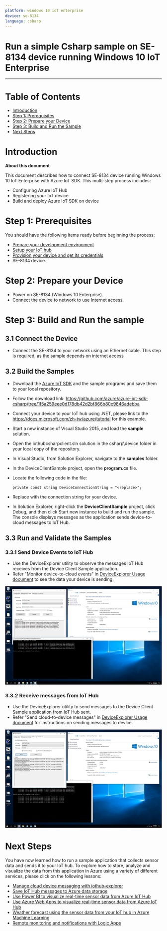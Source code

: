 ```yaml
---
platform: windows 10 iot enterprise
device: se-8134
language: csharp
---
```


Run a simple Csharp sample on SE-8134 device running Windows 10 IoT Enterprise
===
---

# Table of Contents

-   [Introduction](#Introduction)
-   [Step 1: Prerequisites](#Prerequisites)
-   [Step 2: Prepare your Device](#PrepareDevice)
-   [Step 3: Build and Run the Sample](#Build)
-   [Next Steps](#NextSteps)

<a name="Introduction"></a>
# Introduction

**About this document**

This document describes how to connect SE-8134 device running Windows 10 IoT Enterprise with Azure IoT SDK. This multi-step process includes:
-   Configuring Azure IoT Hub
-   Registering your IoT device
-   Build and deploy Azure IoT SDK on device

<a name="Prerequisites"></a>
# Step 1: Prerequisites

You should have the following items ready before beginning the process:

-   [Prepare your development environment][setup-devbox-windows]
-   [Setup your IoT hub][lnk-setup-iot-hub]
-   [Provision your device and get its credentials][lnk-manage-iot-hub]
-   SE-8134 device.

<a name="PrepareDevice"></a>
# Step 2: Prepare your Device

-   Power on SE-8134 (Windows 10 Enterprise).
-   Connect the device to network to use Internet access.

<a name="Build"></a>
# Step 3: Build and Run the sample

## 3.1 Connect the Device

-   Connect the SE-8134 to your network using an Ethernet cable. This step is required, as the sample depends on internet access

## 3.2 Build the Samples
-   Download the [Azure IoT SDK](https://github.com/Azure/azure-iot-sdk-csharp) and the sample programs and save them to your local repository.
-   Follow the download link: <https://github.com/azure/azure-iot-sdk-csharp/tree/1f5a259eee0d178db42d2bf866b80c9846adebba>
-   Connect your device to your IoT hub using .NET, please link to the <https://docs.microsoft.com/zh-tw/azure/tutorial> for this example.
-   Start a new instance of Visual Studio 2015, and load the **sample** solution.
-   Open the iothubcsharpclient.sln solution in the csharp\device folder in your local copy of the repository.
-   In Visual Studio, from Solution Explorer, navigate to the **samples** folder.
-   In the DeviceClientSample project, open the **program.cs** file.

-   Locate the following code in the file:

        private const string DeviceConnectionString = "<replace>";

-   Replace <replace> with the connection string for your device.
-   In Solution Explorer, right-click the **DeviceClientSample** project, click Debug, and then click Start new instance to build and run the sample. The console displays messages as the application sends device-to-cloud messages to IoT Hub.

## 3.3 Run and Validate the Samples
### 3.3.1 Send Device Events to IoT Hub

-   Use the DeviceExplorer utility to observe the messages IoT Hub receives from the Device Client Sample application.
-   Refer "Monitor device-to-cloud events" in [DeviceExplorer Usage document](https://github.com/Azure/azure-iot-sdk-csharp/blob/master/tools/DeviceExplorer/doc/how_to_use_device_explorer.md) to see the data your device is sending.

![](media/se_8134_3_3_1.jpg) 

### 3.3.2 Receive messages from IoT Hub

-   Use the DeviceExplorer utility to send messages to the Device Client Sample application from IoT Hub sent.
-   Refer "Send cloud-to-device messages" in [DeviceExplorer Usage document](https://github.com/Azure/azure-iot-sdk-csharp/blob/master/tools/DeviceExplorer/doc/how_to_use_device_explorer.md) for instructions on sending messages to device.

![](media/se_8134_3_3_2.jpg)

<a name="NextSteps"></a>
# Next Steps

You have now learned how to run a sample application that collects sensor data and sends it to your IoT hub. To explore how to store, analyze and visualize the data from this application in Azure using a variety of different services, please click on the following lessons:

-   [Manage cloud device messaging with iothub-explorer]
-   [Save IoT Hub messages to Azure data storage]
-   [Use Power BI to visualize real-time sensor data from Azure IoT Hub]
-   [Use Azure Web Apps to visualize real-time sensor data from Azure IoT Hub]
-   [Weather forecast using the sensor data from your IoT hub in Azure Machine Learning]
-   [Remote monitoring and notifications with Logic Apps]   

[Manage cloud device messaging with iothub-explorer]: https://docs.microsoft.com/en-us/azure/iot-hub/iot-hub-explorer-cloud-device-messaging
[Save IoT Hub messages to Azure data storage]: https://docs.microsoft.com/en-us/azure/iot-hub/iot-hub-store-data-in-azure-table-storage
[Use Power BI to visualize real-time sensor data from Azure IoT Hub]: https://docs.microsoft.com/en-us/azure/iot-hub/iot-hub-live-data-visualization-in-power-bi
[Use Azure Web Apps to visualize real-time sensor data from Azure IoT Hub]: https://docs.microsoft.com/en-us/azure/iot-hub/iot-hub-live-data-visualization-in-web-apps
[Weather forecast using the sensor data from your IoT hub in Azure Machine Learning]: https://docs.microsoft.com/en-us/azure/iot-hub/iot-hub-weather-forecast-machine-learning
[Remote monitoring and notifications with Logic Apps]: https://docs.microsoft.com/en-us/azure/iot-hub/iot-hub-monitoring-notifications-with-azure-logic-apps
[setup-devbox-windows]: https://github.com/Azure/azure-iot-sdk-c/blob/master/doc/devbox_setup.md
[lnk-setup-iot-hub]: ../setup_iothub.md
[lnk-manage-iot-hub]: ../manage_iot_hub.md
